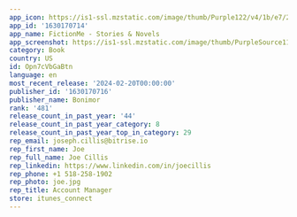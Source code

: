 ```yaml
---
app_icon: https://is1-ssl.mzstatic.com/image/thumb/Purple122/v4/1b/e7/2a/1be72aed-b969-109b-64b0-cac5e225ea70/AppIcon-0-0-1x_U007emarketing-0-10-0-85-220.png/1024x1024bb.png
app_id: '1630170714'
app_name: FictionMe - Stories & Novels
app_screenshot: https://is1-ssl.mzstatic.com/image/thumb/PurpleSource116/v4/1a/ba/3d/1aba3d1a-b87d-14c7-885b-930cf326f49f/5933d027-8436-4d4a-b9b2-63d6bfecfdae_1.jpg/1242x2688bb.png
category: Book
country: US
id: Opn7cVbGaBtn
language: en
most_recent_release: '2024-02-20T00:00:00'
publisher_id: '1630170716'
publisher_name: Bonimor
rank: '481'
release_count_in_past_year: '44'
release_count_in_past_year_category: 8
release_count_in_past_year_top_in_category: 29
rep_email: joseph.cillis@bitrise.io
rep_first_name: Joe
rep_full_name: Joe Cillis
rep_linkedin: https://www.linkedin.com/in/joecillis
rep_phone: +1 518-258-1902
rep_photo: joe.jpg
rep_title: Account Manager
store: itunes_connect
---
```

